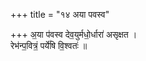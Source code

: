 +++
title = "१४ अया पवस्व"

+++
अ॒या प॑वस्व देव॒युर्मधो॒र्धारा॑ असृक्षत ।  
रेभ॑न्प॒वित्रं॒ पर्ये॑षि वि॒श्वतः॑ ॥